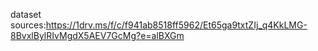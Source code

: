 dataset sources:https://1drv.ms/f/c/f941ab8518ff5962/Et65ga9txtZIj_q4KkLMG-8BvxlBylRIvMgdX5AEV7GcMg?e=alBXGm

